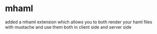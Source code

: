 mhaml
=====

added a mhaml extension which allows you to both render your haml files with mustache and use them both in client side and server side